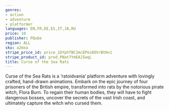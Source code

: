 ```yaml
---
genres:
- action
- adventure
- platformer
languages: EN,FR,DE,ES,IT,JA,RU
price: 10
publisher: PQube
region: ALL
sku: a2mxa
stripe_price_id: price_1OYphTBC2mcEPes8OVrBtHv1
stripe_product_id: prod_PNat7YmEAJIwqL
title: Curse of the Sea Rats
---
```


Curse of the Sea Rats is a ‘ratoidvania’ platform adventure with lovingly crafted, hand-drawn animations. Embark on the epic journey of four prisoners of the British empire, transformed into rats by the notorious pirate witch, Flora Burn. To regain their human bodies, they will have to fight dangerous bosses, uncover the secrets of the vast Irish coast, and ultimately capture the witch who cursed them.